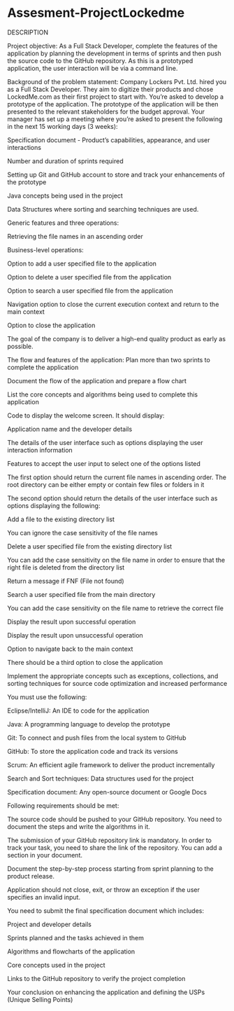 # Assesment-ProjectLockedme
DESCRIPTION


Project objective:
As a Full Stack Developer, complete the features of the application by planning the development in terms of sprints and then push the source code to the GitHub repository. As this is a prototyped application, the user interaction will be via a command line.

Background of the problem statement:
Company Lockers Pvt. Ltd. hired you as a Full Stack Developer. They aim to digitize their products and chose LockedMe.com as their first project to start with. You’re asked to develop a prototype of the application. The prototype of the application will be then presented to the relevant stakeholders for the budget approval. Your manager has set up a meeting where you’re asked to present the following in the next 15 working days (3 weeks):

Specification document - Product’s capabilities, appearance, and user interactions

Number and duration of sprints required

Setting up Git and GitHub account to store and track your enhancements of the prototype

Java concepts being used in the project

Data Structures where sorting and searching techniques are used.

Generic features and three operations:

Retrieving the file names in an ascending order

Business-level operations:

Option to add a user specified file to the application

Option to delete a user specified file from the application

Option to search a user specified file from the application

Navigation option to close the current execution context and return to the main context

Option to close the application

The goal of the company is to deliver a high-end quality product as early as possible.

The flow and features of the application:
Plan more than two sprints to complete the application

Document the flow of the application and prepare a flow chart

List the core concepts and algorithms being used to complete this application

Code to display the welcome screen. It should display:

Application name and the developer details

The details of the user interface such as options displaying the user interaction information

Features to accept the user input to select one of the options listed

The first option should return the current file names in ascending order. The root directory can be either empty or contain few files or folders in it

The second option should return the details of the user interface such as options displaying the following:

Add a file to the existing directory list

You can ignore the case sensitivity of the file names

Delete a user specified file from the existing directory list

You can add the case sensitivity on the file name in order to ensure that the right file is deleted from the directory list

Return a message if FNF (File not found)

Search a user specified file from the main directory

You can add the case sensitivity on the file name to retrieve the correct file

Display the result upon successful operation

Display the result upon unsuccessful operation

Option to navigate back to the main context

There should be a third option to close the application

Implement the appropriate concepts such as exceptions, collections, and sorting techniques for source code optimization and increased performance

You must use the following:

Eclipse/IntelliJ: An IDE to code for the application

Java: A programming language to develop the prototype

Git: To connect and push files from the local system to GitHub

GitHub: To store the application code and track its versions

Scrum: An efficient agile framework to deliver the product incrementally

Search and Sort techniques: Data structures used for the project

Specification document: Any open-source document or Google Docs

Following requirements should be met:

The source code should be pushed to your GitHub repository. You need to document the steps and write the algorithms in it.

The submission of your GitHub repository link is mandatory. In order to track your task, you need to share the link of the repository. You can add a section in your document.

Document the step-by-step process starting from sprint planning to the product release.

Application should not close, exit, or throw an exception if the user specifies an invalid input.

You need to submit the final specification document which includes:

Project and developer details

Sprints planned and the tasks achieved in them

Algorithms and flowcharts of the application

Core concepts used in the project

Links to the GitHub repository to verify the project completion

Your conclusion on enhancing the application and defining the USPs (Unique Selling Points)
